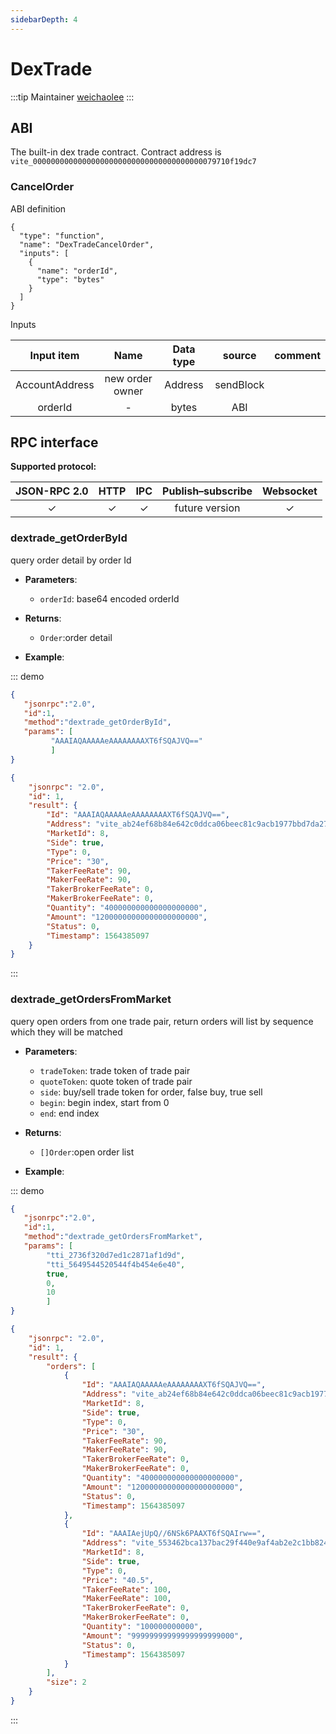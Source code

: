 ```yaml
---
sidebarDepth: 4
---
```


# DexTrade
:::tip Maintainer
[weichaolee](https://github.com/weichaolee)
:::

## ABI
The built-in dex trade contract. Contract address is `vite_00000000000000000000000000000000000000079710f19dc7`

### CancelOrder
ABI definition
```
{
  "type": "function",
  "name": "DexTradeCancelOrder",
  "inputs": [
    {
      "name": "orderId",
      "type": "bytes"
    }
  ]
}
```
Inputs

| Input item | Name | Data type | source | comment |
|:------------:|:-----------:|:-----:|:-----:|:-----:|
| AccountAddress| new order owner |  Address |sendBlock| |
| orderId| - |  bytes |ABI| |

## RPC interface
**Supported protocol:**

|  JSON-RPC 2.0  | HTTP | IPC |Publish–subscribe |Websocket |
|:------------:|:-----------:|:-----:|:-----:|:-----:|
| &#x2713;|  &#x2713; |  &#x2713; | future version| &#x2713; |

### dextrade_getOrderById
query order detail by order Id

- **Parameters**: 

  * `orderId`: base64 encoded orderId
  
- **Returns**: 
  - `Order`:order detail

- **Example**:

::: demo

```json tab:Request
{
   "jsonrpc":"2.0",
   "id":1,
   "method":"dextrade_getOrderById",
   "params": [
         "AAAIAQAAAAAeAAAAAAAAXT6fSQAJVQ=="
         ]
}
```

```json tab:Response
{
    "jsonrpc": "2.0",
    "id": 1,
    "result": {
        "Id": "AAAIAQAAAAAeAAAAAAAAXT6fSQAJVQ==",
        "Address": "vite_ab24ef68b84e642c0ddca06beec81c9acb1977bbd7da27a87a",
        "MarketId": 8,
        "Side": true,
        "Type": 0,
        "Price": "30",
        "TakerFeeRate": 90,
        "MakerFeeRate": 90,
        "TakerBrokerFeeRate": 0,
        "MakerBrokerFeeRate": 0,
        "Quantity": "400000000000000000000",
        "Amount": "12000000000000000000000",
        "Status": 0,
        "Timestamp": 1564385097
    }
}
```
:::

### dextrade_getOrdersFromMarket
query open orders from one trade pair, return orders will list by sequence which they will be matched

- **Parameters**: 

  * `tradeToken`: trade token of trade pair
  * `quoteToken`: quote token of trade pair
  * `side`: buy/sell trade token for order, false buy, true sell
  * `begin`: begin index, start from 0
  * `end`: end index
  
- **Returns**: 
  - `[]Order`:open order list

- **Example**:

::: demo

```json tab:Request
{
   "jsonrpc":"2.0",
   "id":1,
   "method":"dextrade_getOrdersFromMarket",
   "params": [
        "tti_2736f320d7ed1c2871af1d9d",
        "tti_5649544520544f4b454e6e40",
        true,
        0,
        10
        ]
}
```

```json tab:Response
{
    "jsonrpc": "2.0",
    "id": 1,
    "result": {
        "orders": [
            {
                "Id": "AAAIAQAAAAAeAAAAAAAAXT6fSQAJVQ==",
                "Address": "vite_ab24ef68b84e642c0ddca06beec81c9acb1977bbd7da27a87a",
                "MarketId": 8,
                "Side": true,
                "Type": 0,
                "Price": "30",
                "TakerFeeRate": 90,
                "MakerFeeRate": 90,
                "TakerBrokerFeeRate": 0,
                "MakerBrokerFeeRate": 0,
                "Quantity": "400000000000000000000",
                "Amount": "12000000000000000000000",
                "Status": 0,
                "Timestamp": 1564385097
            },
            {
                "Id": "AAAIAejUpQ//6NSk6PAAXT6fSQAIrw==",
                "Address": "vite_553462bca137bac29f440e9af4ab2e2c1bb82493e41d2bc8b2",
                "MarketId": 8,
                "Side": true,
                "Type": 0,
                "Price": "40.5",
                "TakerFeeRate": 100,
                "MakerFeeRate": 100,
                "TakerBrokerFeeRate": 0,
                "MakerBrokerFeeRate": 0,
                "Quantity": "100000000000",
                "Amount": "99999999999999999999000",
                "Status": 0,
                "Timestamp": 1564385097
            }
        ],
        "size": 2
    }
}
```
:::